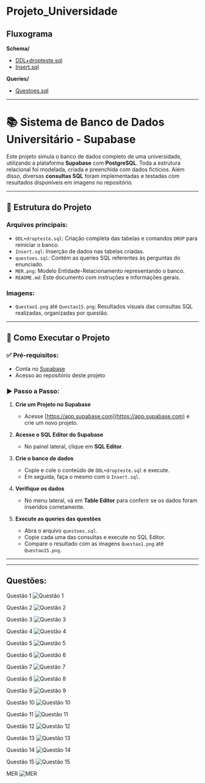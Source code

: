 # Projeto_Universidade

## Fluxograma

**Schema/**  
- [DDL+dropteste.sql](https://github.com/Matias2335/Projeto_Universidade/blob/main/DDL%2Bdropteste.sql)  
- [Insert.sql](https://github.com/Matias2335/Projeto_Universidade/blob/main/Insert.sql)

**Queries/**  
- [Questoes.sql](https://github.com/Matias2335/Projeto_Universidade/blob/main/questoes.sql)

---
# 📚 Sistema de Banco de Dados Universitário - Supabase

Este projeto simula o banco de dados completo de uma universidade, utilizando a plataforma **Supabase** com **PostgreSQL**. Toda a estrutura relacional foi modelada, criada e preenchida com dados fictícios. Além disso, diversas **consultas SQL** foram implementadas e testadas com resultados disponíveis em imagens no repositório.

---

## 🧩 Estrutura do Projeto

### Arquivos principais:
- `DDL+dropteste.sql`: Criação completa das tabelas e comandos `DROP` para reiniciar o banco.
- `Insert.sql`: Inserção de dados nas tabelas criadas.
- `questoes.sql`: Contém as queries SQL referentes às perguntas do enunciado.
- `MER.png`: Modelo Entidade-Relacionamento representando o banco.
- `README.md`: Este documento com instruções e informações gerais.

### Imagens:
- `Questao1.png` até `Questao15.png`: Resultados visuais das consultas SQL realizadas, organizadas por questão.

---

## 🚀 Como Executar o Projeto

### ✅ Pré-requisitos:
- Conta no [Supabase](https://supabase.com/)
- Acesso ao repositório deste projeto
### ▶️ Passo a Passo:

1. **Crie um Projeto no Supabase**  
   - Acesse [https://app.supabase.com](https://app.supabase.com) e crie um novo projeto.

2. **Acesse o SQL Editor do Supabase**  
   - No painel lateral, clique em **SQL Editor**.

3. **Crie o banco de dados**
   - Copie e cole o conteúdo de `DDL+dropteste.sql` e execute.
   - Em seguida, faça o mesmo com o `Insert.sql`.

4. **Verifique os dados**  
   - No menu lateral, vá em **Table Editor** para conferir se os dados foram inseridos corretamente.

5. **Execute as queries das questões**
   - Abra o arquivo `questoes.sql`.
   - Copie cada uma das consultas e execute no SQL Editor.
   - Compare o resultado com as imagens `Questao1.png` até `Questao15.png`.

---
****

## Questões:
Questão 1
![Questão 1](https://github.com/Matias2335/Projeto_Universidade/blob/main/Questao1.png?raw=true)

Questão 2
![Questão 2](https://github.com/Matias2335/Projeto_Universidade/blob/main/Questao2.png?raw=true)

Questão 3
![Questão 3](https://github.com/Matias2335/Projeto_Universidade/blob/main/Questao3.png?raw=true)

Questão 4
![Questão 4](https://github.com/Matias2335/Projeto_Universidade/blob/main/Questao4.png?raw=true)

Questão 5
![Questão 5](https://github.com/Matias2335/Projeto_Universidade/blob/main/Questao5.png?raw=true)

Questão 6
![Questão 6](https://github.com/Matias2335/Projeto_Universidade/blob/main/Questao6.png?raw=true)

Questão 7
![Questão 7](https://github.com/Matias2335/Projeto_Universidade/blob/main/Questao7.png?raw=true)

Questão 8
![Questão 8](https://github.com/Matias2335/Projeto_Universidade/blob/main/Questao8.png?raw=true)

Questão 9
![Questão 9](https://github.com/Matias2335/Projeto_Universidade/blob/main/Questao9.png?raw=true)

Questão 10
![Questão 10](https://github.com/Matias2335/Projeto_Universidade/blob/main/Questao10.png?raw=true)

Questão 11
![Questão 11](https://github.com/Matias2335/Projeto_Universidade/blob/main/Questao11.png?raw=true)

Questão 12
![Questão 12](https://github.com/Matias2335/Projeto_Universidade/blob/main/Questao12.png?raw=true)

Questão 13
![Questão 13](https://github.com/Matias2335/Projeto_Universidade/blob/main/Questao13.png?raw=true)

Questão 14
![Questão 14](https://github.com/Matias2335/Projeto_Universidade/blob/main/Questao14.png?raw=true)

Questão 15
![Questão 15](https://github.com/Matias2335/Projeto_Universidade/blob/main/Questao15.png?raw=true)


MER 
![MER](https://github.com/Matias2335/Projeto_Universidade/blob/main/MER.png?raw=true)
